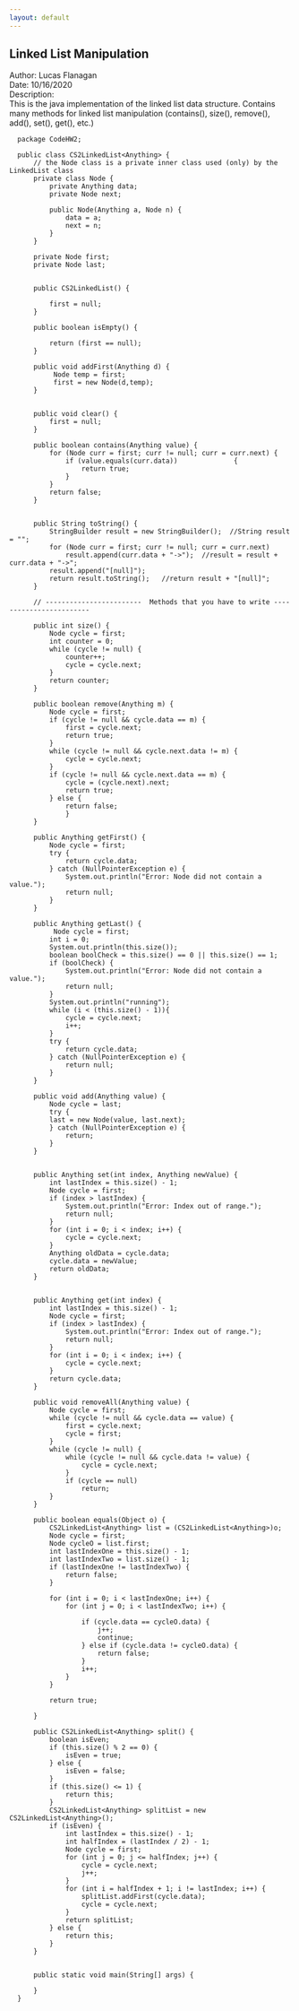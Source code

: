 ```yaml
---
layout: default
---
```


## Linked List Manipulation

Author: Lucas Flanagan <br>
Date: 10/16/2020 <br>
Description: <br>
This is the java implementation of the linked list data structure. Contains many methods for linked list manipulation (contains(), size(), remove(), add(), set(), get(), etc.)


      package CodeHW2;

      public class CS2LinkedList<Anything> {
          // the Node class is a private inner class used (only) by the LinkedList class
          private class Node {
              private Anything data;
              private Node next;

              public Node(Anything a, Node n) {
                  data = a;
                  next = n;
              }
          }

          private Node first;
          private Node last;


          public CS2LinkedList() {

              first = null;
          }

          public boolean isEmpty() {

              return (first == null);
          }

          public void addFirst(Anything d) {
               Node temp = first;
               first = new Node(d,temp);
          }


          public void clear() {
              first = null;
          }

          public boolean contains(Anything value) {
              for (Node curr = first; curr != null; curr = curr.next) {
                  if (value.equals(curr.data))              {
                      return true;
                  }
              }
              return false;
          }


          public String toString() {
              StringBuilder result = new StringBuilder();  //String result = "";
              for (Node curr = first; curr != null; curr = curr.next)
                  result.append(curr.data + "->");  //result = result + curr.data + "->";
              result.append("[null]");
              return result.toString();   //return result + "[null]";
          }

          // ------------------------  Methods that you have to write ------------------------

          public int size() {
              Node cycle = first;
              int counter = 0;
              while (cycle != null) {
                  counter++;
                  cycle = cycle.next;
              }
              return counter;
          }

          public boolean remove(Anything m) {
              Node cycle = first;
              if (cycle != null && cycle.data == m) {
                  first = cycle.next;
                  return true;
              }
              while (cycle != null && cycle.next.data != m) {
                  cycle = cycle.next;
              }
              if (cycle != null && cycle.next.data == m) {
                  cycle = (cycle.next).next;
                  return true;
              } else {
                  return false;
                  }
          }

          public Anything getFirst() {
              Node cycle = first;
              try {
                  return cycle.data;
              } catch (NullPointerException e) {
                  System.out.println("Error: Node did not contain a value.");
                  return null;
              }
          }

          public Anything getLast() {
               Node cycle = first;
              int i = 0;
              System.out.println(this.size());
              boolean boolCheck = this.size() == 0 || this.size() == 1;
              if (boolCheck) {
                  System.out.println("Error: Node did not contain a value.");
                  return null;
              }
              System.out.println("running");
              while (i < (this.size() - 1)){
                  cycle = cycle.next;
                  i++;
              }
              try {
                  return cycle.data;
              } catch (NullPointerException e) {
                  return null;
              }
          }

          public void add(Anything value) {
              Node cycle = last;
              try {
              last = new Node(value, last.next);
              } catch (NullPointerException e) {
                  return;
              }
          }


          public Anything set(int index, Anything newValue) {
              int lastIndex = this.size() - 1;
              Node cycle = first;
              if (index > lastIndex) {
                  System.out.println("Error: Index out of range.");
                  return null;
              }
              for (int i = 0; i < index; i++) {
                  cycle = cycle.next;
              }
              Anything oldData = cycle.data;
              cycle.data = newValue;
              return oldData;
          }


          public Anything get(int index) {
              int lastIndex = this.size() - 1;
              Node cycle = first;
              if (index > lastIndex) {
                  System.out.println("Error: Index out of range.");
                  return null;
              }
              for (int i = 0; i < index; i++) {
                  cycle = cycle.next;
              }
              return cycle.data;
          }

          public void removeAll(Anything value) {
              Node cycle = first;
              while (cycle != null && cycle.data == value) {
                  first = cycle.next;
                  cycle = first;
              }
              while (cycle != null) {
                  while (cycle != null && cycle.data != value) {
                      cycle = cycle.next;
                  }
                  if (cycle == null)
                      return;
              }
          }

          public boolean equals(Object o) {
              CS2LinkedList<Anything> list = (CS2LinkedList<Anything>)o;
              Node cycle = first;
              Node cycleO = list.first;
              int lastIndexOne = this.size() - 1;
              int lastIndexTwo = list.size() - 1;
              if (lastIndexOne != lastIndexTwo) {
                  return false;
              }

              for (int i = 0; i < lastIndexOne; i++) {
                  for (int j = 0; i < lastIndexTwo; i++) {

                      if (cycle.data == cycleO.data) {
                          j++;
                          continue;
                      } else if (cycle.data != cycleO.data) {
                          return false;
                      }
                      i++;
                  }
              }

              return true;

          }

          public CS2LinkedList<Anything> split() {
              boolean isEven;
              if (this.size() % 2 == 0) {
                  isEven = true;
              } else {
                  isEven = false;
              }
              if (this.size() <= 1) {
                  return this;
              }
              CS2LinkedList<Anything> splitList = new CS2LinkedList<Anything>();
              if (isEven) {
                  int lastIndex = this.size() - 1;
                  int halfIndex = (lastIndex / 2) - 1;
                  Node cycle = first;
                  for (int j = 0; j <= halfIndex; j++) {
                      cycle = cycle.next;
                      j++;
                  }
                  for (int i = halfIndex + 1; i != lastIndex; i++) {
                      splitList.addFirst(cycle.data);
                      cycle = cycle.next;
                  }
                  return splitList;
              } else {
                  return this;
              }
          }


          public static void main(String[] args) {

          }
      }
